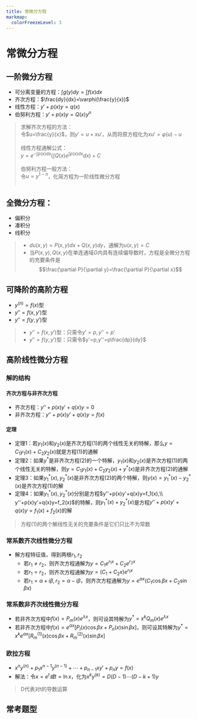 ```yaml
---
title: 常微分方程
markmap:
  colorFreezeLevel: 3
---
```


# 常微分方程
## 一阶微分方程
- 可分离变量的方程：$\int g(y)dy=\int f(x)dx$
- 齐次方程：$\frac{dy}{dx}=\varphi(\frac{y}{x})$
- 线性方程：$y'+p(x)y=q(x)$
- 伯努利方程：$y'+p(x)y=Q(x)y^n$

> 求解齐次方程的方法：<br>
> 令$u=\frac{y}{x}$，则$y'=u+xu'$，从而将原方程化为$xu'=\varphi(u)-u$<br><br>
> 线性方程通解公式：<br>
> $y=e^{-\int p(x)dx}(\int Q(x)e^{\int p(x)dx}dx)+C$<br><br>
> 伯努利方程一般方法：<br>
> 令$u=y^{1-n}$，化简方程为一阶线性微分方程<br><br>

## 全微分方程：
- 偏积分
- 凑积分
- 线积分

> - $du(x,y)=P(x,y)dx+Q(x,y)dy$，通解为$u(x,y)=C$
> - 当$P(x,y),Q(x,y)$在单连通域$G$内具有连续偏导数时，方程是全微分方程的充要条件是<br>
> $$\frac{\partial P}{\partial y}=\frac{\partial P}{\partial x}$$

## 可降阶的高阶方程
- $y^{(n)}=f(x)$型
- $y''=f(x,y')$型
- $y''=f(y,y')$型

> - $y''=f(x,y')$型：只需令$y'=p,y''=p'$
> - $y''=f(y,y')$型：只需令$y'=p,y''=p\frac{dp}{dy}$

## 高阶线性微分方程
### 解的结构
#### 齐次方程与非齐次方程
- 齐次方程：$y''+p(x)y'+q(x)y=0$
- 非齐次方程：$y''+p(x)y'+q(x)y=f(x)$
#### 定理
- 定理1：若$y_1(x)$和$y_2(x)$是齐次方程(1)的两个线性无关的特解，那么$y=C_1y_1(x)+C_2y_2(x)$就是方程(1)的通解
- 定理2：如果$y^*$是非齐次方程(2)的一个特解，$y_1(x)$和$y_2(x)$是齐次方程(1)的两个线性无关的特解，则$y=C_1y_1(x)+C_2y_2(x)+y^*(x)$是非齐次方程(2)的通解
- 定理3：如果$y_1^*(x),y_2^*(x)$是非齐次方程(2)的两个特解，则$y(x)=y_1^*(x)-y_2^*(x)$是齐次方程(1)的解
- 定理4：如果$y_1^*(x),y_2^*(x)$分别是方程$y''+p(x)y'+q(x)y=f_1(x),\\ y''+p(x)y'+q(x)y=f_2(x)$的特解，则$y_1^*(x)+y_2^*(x)$是方程$y''+p(x)y'+q(x)y=f_1(x)+f_2(x)$的解

> 方程(1)的两个解线性无关的充要条件是它们只比不为常数

### 常系数齐次线性微分方程
- 解方程特征值，得到两根$r_1,r_2$
  - 若$r_1\neq r_2$，则齐次方程通解为$y=C_1e^{r_1x}+C_2e^{r_2x}$
  - 若$r_1=r_2$，则齐次方程通解为$y=(C_1+C_2x)e^{r_1x}$
  - 若$r_1=\alpha+i\beta,r_2=\alpha-i\beta$，则齐次方程通解为$y=e^{\alpha x}(C_1\cos{\beta x}+C_2\sin{\beta x})$

### 常系数非齐次线性微分方程
- 若非齐次方程中$f(x)=P_m(x)e^{\lambda x}$，则可设其特解为$y^*=x^kQ_m(x)e^{\lambda x}$
- 若非齐次方程中$f(x)=e^{\alpha x}[P_l(x)\cos\beta x+P_n(x)\sin\beta x]$，则可设其特解为$y^*=x^ke^{\alpha x}[R_m^{(1)}(x)\cos\beta x+R_m^{(2)}(x)\sin\beta x]$

### 欧拉方程
- $x^ny^{(n)}+p_1x^{n-1}y^{(n-1)}+\cdots+p_{n-1}xy'+p_ny=f(x)$
- 解法：令$x=e^t或t=\ln x$，化为$x^ky^{(k)}=D(D-1)\cdots(D-k+1)y$

> D代表对t的导数运算

## 常考题型
